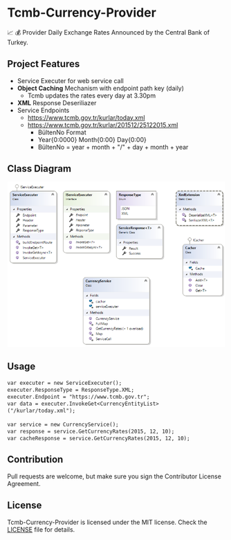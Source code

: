 # Tcmb-Currency-Provider
📈 💰 Provider Daily Exchange Rates Announced by the Central Bank of Turkey. 

## Project Features
- Service Executer for web service call
- **Object Caching** Mechanism with endpoint path key (daily)
  - Tcmb updates the rates every day at 3.30pm 
- **XML** Response Deseriliazer
- Service Endpoints
  - https://www.tcmb.gov.tr/kurlar/today.xml
  - https://www.tcmb.gov.tr/kurlar/201512/25122015.xml
    - BültenNo Format
    - Year{0:0000} Month{0:00} Day{0:00}
    - BültenNo = year + month + "/" + day + month + year 

## Class Diagram

<img src="https://raw.githubusercontent.com/yemrekeskin/tcmb-currency-provider/master/CurrencyProvider/ClassDiagram.png"> 


## Usage

```CSharp
var executer = new ServiceExecuter();
executer.ResponseType = ResponseType.XML;
executer.Endpoint = "https://www.tcmb.gov.tr";
var data = executer.InvokeGet<CurrencyEntityList>("/kurlar/today.xml");

var service = new CurrencyService();
var response = service.GetCurrencyRates(2015, 12, 10);
var cacheResponse = service.GetCurrencyRates(2015, 12, 10);
```


## Contribution
Pull requests are welcome, but make sure you sign the Contributor License Agreement.

## License

Tcmb-Currency-Provider is licensed under the MIT license. Check the [LICENSE](LICENSE) file for details.
